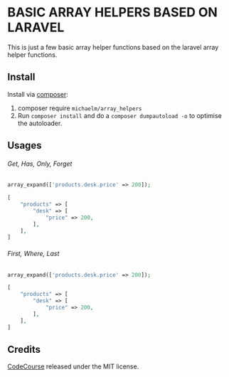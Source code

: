 # BASIC ARRAY HELPERS BASED ON LARAVEL

This is just a few basic array helper functions based on the laravel array helper functions.

## Install

Install via [composer](https://packagist.org/packages/michaelm/array_helpers):

1) composer require `michaelm/array_helpers`
2) Run `composer install` and do a `composer dumpautoload -o` to optimise the autoloader.

## Usages

###### Get, Has, Only, Forget
```php
array_expand(['products.desk.price' => 200]);

[
    "products" => [
        "desk" => [
            "price" => 200,
        ],
    ],
]
```

###### First, Where, Last
```php
array_expand(['products.desk.price' => 200]);

[
    "products" => [
        "desk" => [
            "price" => 200,
        ],
    ],
]
```

## Credits

[CodeCourse](https://codecourse.com/) released under the MIT license.